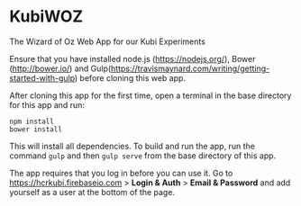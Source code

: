 # KubiWOZ
The Wizard of Oz Web App for our Kubi Experiments

Ensure that you have installed node.js (https://nodejs.org/), Bower (http://bower.io/) and Gulp(https://travismaynard.com/writing/getting-started-with-gulp) before cloning this web app.

After cloning this app for the first time, open a terminal in the base directory for this app and run:

    npm install
    bower install

This will install all dependencies. To build and run the app, run the command `gulp` and then `gulp serve` from the base directory of this app.

The app requires that you log in before you can use it. Go to https://hcrkubi.firebaseio.com > **Login & Auth** > **Email & Password** and add yourself as a user at the bottom of the page.
